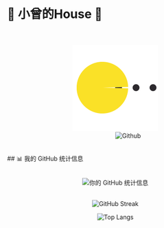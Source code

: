 # 🌟 小曾的House 🌟
<br>


<div align="center">
	<br>
	<img src="https://raw.githubusercontent.com/Aniket965/Aniket965/master/pacman.svg?sanitize=true" width="200" height="200">
</div>

<!-- Any image aligned to the right. Beware the width -->
<img width="50%" align="right" alt="Github" src="https://raw.githubusercontent.com/onimur/.github/master/.resources/git-header.svg" />
<br>
<br>
<br>
## 📊 我的 GitHub 统计信息
<br>
<br>
<div align="center">

  ![你的 GitHub 统计信息](https://github-readme-stats.vercel.app/api?username=zengchaoqun0625&show_icons=true&hide_border=true&bg_color=30,e96443,904e95&title_color=fff&text_color=fff)<br><br>

  ![GitHub Streak](https://github-readme-streak-stats.herokuapp.com/?user=zengchaoqun0625&hide_border=true&background=30,e96443,904e95&ring=fff&fire=fff&currStreakLabel=fff)<br>
 
  ![Top Langs](https://github-readme-stats.vercel.app/api/top-langs/?username=zengchaoqun0625&layout=compact&hide_border=true&bg_color=30,e96443,904e95&title_color=fff&text_color=fff)

</div>
